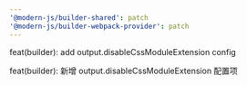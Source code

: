 ```yaml
---
'@modern-js/builder-shared': patch
'@modern-js/builder-webpack-provider': patch
---
```


feat(builder): add output.disableCssModuleExtension config

feat(builder): 新增 output.disableCssModuleExtension 配置项

